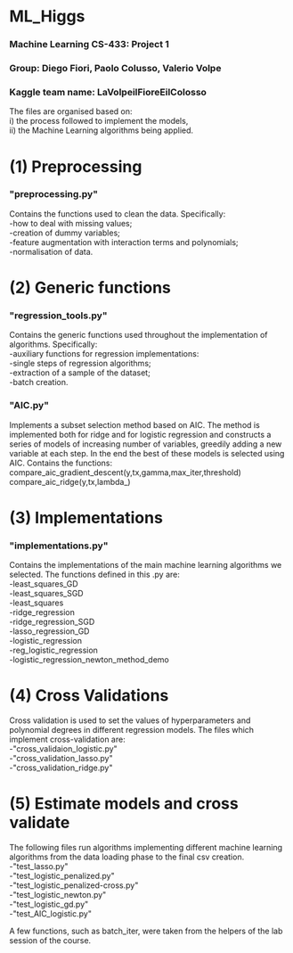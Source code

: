 # ML_Higgs

### Machine Learning CS-433: Project 1
### Group: Diego Fiori, Paolo Colusso, Valerio Volpe
### Kaggle team name: LaVolpeilFioreEilColosso

The files are organised based on:<br />
i) the process followed to implement the models,<br />
ii) the Machine Learning algorithms being applied.<br />

# (1) Preprocessing 

### "preprocessing.py" <br />
Contains the functions used to clean the data. Specifically:<br />
-how to deal with missing values;<br />
-creation of dummy variables;<br />
-feature augmentation with interaction terms and polynomials;<br />
-normalisation of data.<br />



# (2) Generic functions

### "regression_tools.py" <br />
Contains the generic functions used throughout the implementation of algorithms. Specifically:<br />
-auxiliary functions for regression implementations: <br />
-single steps of regression algorithms;<br />
-extraction of a sample of the dataset;<br />
-batch creation.<br />

### "AIC.py"<br />
Implements a subset selection method based on AIC. The method is implemented both for ridge and for logistic regression and constructs a series of models of increasing number of variables, greedily adding a new variable at each step. In the end the best of these models is selected using AIC. Contains the functions:
compare_aic_gradient_descent(y,tx,gamma,max_iter,threshold)<br />
compare_aic_ridge(y,tx,lambda_)<br />



# (3) Implementations

### "implementations.py"<br />
Contains the implementations of the main machine learning algorithms we selected. The functions defined in this .py are:<br />
-least_squares_GD<br />
-least_squares_SGD<br />
-least_squares<br />
-ridge_regression<br />
-ridge_regression_SGD<br />
-lasso_regression_GD<br />
-logistic_regression<br />
-reg_logistic_regression<br />
-logistic_regression_newton_method_demo<br />



# (4) Cross Validations
Cross validation is used to set the values of hyperparameters and polynomial degrees in different regression models. The files which implement cross-validation are: <br />
-"cross_validaion_logistic.py"<br />
-"cross_validation_lasso.py"<br />
-"cross_validation_ridge.py"<br />



# (5) Estimate models and cross validate
The following files run algorithms implementing different machine learning algorithms from the data loading phase to the final csv creation.<br />
-"test_lasso.py"<br />
-"test_logistic_penalized.py"<br />
-"test_logistic_penalized-cross.py"<br />
-"test_logistic_newton.py"<br />
-"test_logistic_gd.py"<br />
-"test_AIC_logistic.py"<br />

A few functions, such as batch_iter, were taken from the helpers of the lab session of the course.

